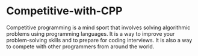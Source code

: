 # Competitive-with-CPP
Competitive programming is a mind sport that involves solving algorithmic problems using programming languages. It is a way to improve your problem-solving skills and to prepare for coding interviews. It is also a way to compete with other programmers from around the world.

